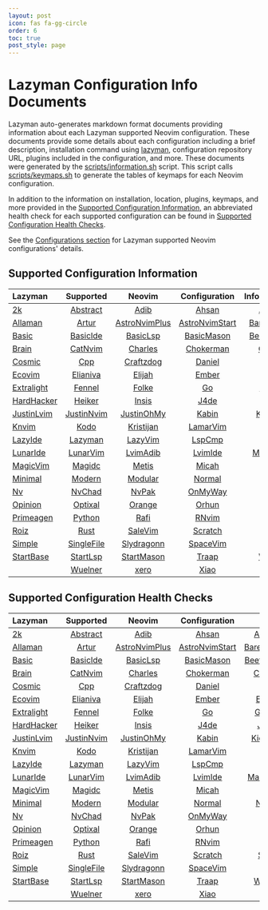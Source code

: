 ```yaml
---
layout: post
icon: fas fa-gg-circle
order: 6
toc: true
post_style: page
---
```


# Lazyman Configuration Info Documents

Lazyman auto-generates markdown format documents providing information
about each Lazyman supported Neovim configuration. These documents provide
some details about each configuration including a brief description,
installation command using [lazyman](https://lazyman.dev/usage),
configuration repository URL, plugins included in the configuration, and more.
These documents were generated by the
[scripts/information.sh](https://lazyman.dev/info/information.html) script.
This script calls [scripts/keymaps.sh](https://lazyman.dev/info/keymaps.html)
to generate the tables of keymaps for each Neovim configuration.

In addition to the information on installation, location, plugins,
keymaps, and more provided in the
[Supported Configuration Information](#supported-configuration-information),
an abbreviated health check for each supported configuration can be found in
[Supported Configuration Health Checks](#supported-configuration-health-checks).

See the [Configurations section](https://lazyman.dev/configurations) for
Lazyman supported Neovim configurations' details.

## Supported Configuration Information

| **Lazyman** | **Supported** | **Neovim** | **Configuration** | **Information** |
| :---------- | :-----------: | :--------: | :---------------: | --------------: |
| [2k](https://lazyman.dev/info/2k.html) | [Abstract](https://lazyman.dev/info/Abstract.html) | [Adib](https://lazyman.dev/info/Adib.html) | [Ahsan](https://lazyman.dev/info/Ahsan.html) | [AlanVim](https://lazyman.dev/info/AlanVim.html) |
| [Allaman](https://lazyman.dev/info/Allaman.html) | [Artur](https://lazyman.dev/info/Artur.html) | [AstroNvimPlus](https://lazyman.dev/info/AstroNvimPlus.html) | [AstroNvimStart](https://lazyman.dev/info/AstroNvimStart.html) | [Barebones](https://lazyman.dev/info/Barebones.html) |
| [Basic](https://lazyman.dev/info/Basic.html) | [BasicIde](https://lazyman.dev/info/BasicIde.html) | [BasicLsp](https://lazyman.dev/info/BasicLsp.html) | [BasicMason](https://lazyman.dev/info/BasicMason.html) | [Beethoven](https://lazyman.dev/info/Beethoven.html) |
| [Brain](https://lazyman.dev/info/Brain.html) | [CatNvim](https://lazyman.dev/info/CatNvim.html) | [Charles](https://lazyman.dev/info/Charles.html) | [Chokerman](https://lazyman.dev/info/Chokerman.html) | [CodeArt](https://lazyman.dev/info/CodeArt.html) |
| [Cosmic](https://lazyman.dev/info/Cosmic.html) | [Cpp](https://lazyman.dev/info/Cpp.html) | [Craftzdog](https://lazyman.dev/info/Craftzdog.html) | [Daniel](https://lazyman.dev/info/Daniel.html) | [Dillon](https://lazyman.dev/info/Dillon.html) |
| [Ecovim](https://lazyman.dev/info/Ecovim.html) | [Elianiva](https://lazyman.dev/info/Elianiva.html) | [Elijah](https://lazyman.dev/info/Elijah.html) | [Ember](https://lazyman.dev/info/Ember.html) | [Enrique](https://lazyman.dev/info/Enrique.html) |
| [Extralight](https://lazyman.dev/info/Extralight.html) | [Fennel](https://lazyman.dev/info/Fennel.html) | [Folke](https://lazyman.dev/info/Folke.html) | [Go](https://lazyman.dev/info/Go.html) | [Go2one](https://lazyman.dev/info/Go2one.html) |
| [HardHacker](https://lazyman.dev/info/HardHacker.html) | [Heiker](https://lazyman.dev/info/Heiker.html) | [Insis](https://lazyman.dev/info/Insis.html) | [J4de](https://lazyman.dev/info/J4de.html) | [Josean](https://lazyman.dev/info/Josean.html) |
| [JustinLvim](https://lazyman.dev/info/JustinLvim.html) | [JustinNvim](https://lazyman.dev/info/JustinNvim.html) | [JustinOhMy](https://lazyman.dev/info/JustinOhMy.html) | [Kabin](https://lazyman.dev/info/Kabin.html) | [Kickstart](https://lazyman.dev/info/Kickstart.html) |
| [Knvim](https://lazyman.dev/info/Knvim.html) | [Kodo](https://lazyman.dev/info/Kodo.html) | [Kristijan](https://lazyman.dev/info/Kristijan.html) | [LamarVim](https://lazyman.dev/info/LamarVim.html) | [LaTeX](https://lazyman.dev/info/LaTeX.html) |
| [LazyIde](https://lazyman.dev/info/LazyIde.html) | [Lazyman](https://lazyman.dev/info/Lazyman.html) | [LazyVim](https://lazyman.dev/info/LazyVim.html) | [LspCmp](https://lazyman.dev/info/LspCmp.html) | [Lukas](https://lazyman.dev/info/Lukas.html) |
| [LunarIde](https://lazyman.dev/info/LunarIde.html) | [LunarVim](https://lazyman.dev/info/LunarVim.html) | [LvimAdib](https://lazyman.dev/info/LvimAdib.html) | [LvimIde](https://lazyman.dev/info/LvimIde.html) | [Maddison](https://lazyman.dev/info/Maddison.html) |
| [MagicVim](https://lazyman.dev/info/MagicVim.html) | [Magidc](https://lazyman.dev/info/Magidc.html) | [Metis](https://lazyman.dev/info/Metis.html) | [Micah](https://lazyman.dev/info/Micah.html) | [Mini](https://lazyman.dev/info/Mini.html) |
| [Minimal](https://lazyman.dev/info/Minimal.html) | [Modern](https://lazyman.dev/info/Modern.html) | [Modular](https://lazyman.dev/info/Modular.html) | [Normal](https://lazyman.dev/info/Normal.html) | [NV-IDE](https://lazyman.dev/info/NV-IDE.html) |
| [Nv](https://lazyman.dev/info/Nv.html) | [NvChad](https://lazyman.dev/info/NvChad.html) | [NvPak](https://lazyman.dev/info/NvPak.html) | [OnMyWay](https://lazyman.dev/info/OnMyWay.html) | [ONNO](https://lazyman.dev/info/ONNO.html) |
| [Opinion](https://lazyman.dev/info/Opinion.html) | [Optixal](https://lazyman.dev/info/Optixal.html) | [Orange](https://lazyman.dev/info/Orange.html) | [Orhun](https://lazyman.dev/info/Orhun.html) | [pde](https://lazyman.dev/info/pde.html) |
| [Primeagen](https://lazyman.dev/info/Primeagen.html) | [Python](https://lazyman.dev/info/Python.html) | [Rafi](https://lazyman.dev/info/Rafi.html) | [RNvim](https://lazyman.dev/info/RNvim.html) | [Rohit](https://lazyman.dev/info/Rohit.html) |
| [Roiz](https://lazyman.dev/info/Roiz.html) | [Rust](https://lazyman.dev/info/Rust.html) | [SaleVim](https://lazyman.dev/info/SaleVim.html) | [Scratch](https://lazyman.dev/info/Scratch.html) | [Shuvro](https://lazyman.dev/info/Shuvro.html) |
| [Simple](https://lazyman.dev/info/Simple.html) | [SingleFile](https://lazyman.dev/info/SingleFile.html) | [Slydragonn](https://lazyman.dev/info/Slydragonn.html) | [SpaceVim](https://lazyman.dev/info/SpaceVim.html) | [Spider](https://lazyman.dev/info/Spider.html) |
| [StartBase](https://lazyman.dev/info/StartBase.html) | [StartLsp](https://lazyman.dev/info/StartLsp.html) | [StartMason](https://lazyman.dev/info/StartMason.html) | [Traap](https://lazyman.dev/info/Traap.html) | [Webdev](https://lazyman.dev/info/Webdev.html) |
| | [Wuelner](https://lazyman.dev/info/Wuelner.html) | [xero](https://lazyman.dev/info/xero.html) | [Xiao](https://lazyman.dev/info/Xiao.html) | |

## Supported Configuration Health Checks

| **Lazyman** | **Supported** | **Neovim** | **Configuration** | **Health** |
| :---------- | :-----------: | :--------: | :---------------: | ---------: |
| [2k](https://lazyman.dev/info/health/2k.html) | [Abstract](https://lazyman.dev/info/health/Abstract.html) | [Adib](https://lazyman.dev/info/health/Adib.html) | [Ahsan](https://lazyman.dev/info/health/Ahsan.html) | [AlanVim](https://lazyman.dev/info/health/AlanVim.html) |
| [Allaman](https://lazyman.dev/info/health/Allaman.html) | [Artur](https://lazyman.dev/info/health/Artur.html) | [AstroNvimPlus](https://lazyman.dev/info/health/AstroNvimPlus.html) | [AstroNvimStart](https://lazyman.dev/info/health/AstroNvimStart.html) | [Barebones](https://lazyman.dev/info/health/Barebones.html) |
| [Basic](https://lazyman.dev/info/health/Basic.html) | [BasicIde](https://lazyman.dev/info/health/BasicIde.html) | [BasicLsp](https://lazyman.dev/info/health/BasicLsp.html) | [BasicMason](https://lazyman.dev/info/health/BasicMason.html) | [Beethoven](https://lazyman.dev/info/health/Beethoven.html) |
| [Brain](https://lazyman.dev/info/health/Brain.html) | [CatNvim](https://lazyman.dev/info/health/CatNvim.html) | [Charles](https://lazyman.dev/info/health/Charles.html) | [Chokerman](https://lazyman.dev/info/health/Chokerman.html) | [CodeArt](https://lazyman.dev/info/health/CodeArt.html) |
| [Cosmic](https://lazyman.dev/info/health/Cosmic.html) | [Cpp](https://lazyman.dev/info/health/Cpp.html) | [Craftzdog](https://lazyman.dev/info/health/Craftzdog.html) | [Daniel](https://lazyman.dev/info/health/Daniel.html) | [Dillon](https://lazyman.dev/info/health/Dillon.html) |
| [Ecovim](https://lazyman.dev/info/health/Ecovim.html) | [Elianiva](https://lazyman.dev/info/health/Elianiva.html) | [Elijah](https://lazyman.dev/info/health/Elijah.html) | [Ember](https://lazyman.dev/info/health/Ember.html) | [Enrique](https://lazyman.dev/info/health/Enrique.html) |
| [Extralight](https://lazyman.dev/info/health/Extralight.html) | [Fennel](https://lazyman.dev/info/health/Fennel.html) | [Folke](https://lazyman.dev/info/health/Folke.html) | [Go](https://lazyman.dev/info/health/Go.html) | [Go2one](https://lazyman.dev/info/health/Go2one.html) |
| [HardHacker](https://lazyman.dev/info/health/HardHacker.html) | [Heiker](https://lazyman.dev/info/health/Heiker.html) | [Insis](https://lazyman.dev/info/health/Insis.html) | [J4de](https://lazyman.dev/info/health/J4de.html) | [Josean](https://lazyman.dev/info/health/Josean.html) |
| [JustinLvim](https://lazyman.dev/info/health/JustinLvim.html) | [JustinNvim](https://lazyman.dev/info/health/JustinNvim.html) | [JustinOhMy](https://lazyman.dev/info/health/JustinOhMy.html) | [Kabin](https://lazyman.dev/info/health/Kabin.html) | [Kickstart](https://lazyman.dev/info/health/Kickstart.html) |
| [Knvim](https://lazyman.dev/info/health/Knvim.html) | [Kodo](https://lazyman.dev/info/health/Kodo.html) | [Kristijan](https://lazyman.dev/info/health/Kristijan.html) | [LamarVim](https://lazyman.dev/info/health/LamarVim.html) | [LaTeX](https://lazyman.dev/info/health/LaTeX.html) |
| [LazyIde](https://lazyman.dev/info/health/LazyIde.html) | [Lazyman](https://lazyman.dev/info/health/Lazyman.html) | [LazyVim](https://lazyman.dev/info/health/LazyVim.html) | [LspCmp](https://lazyman.dev/info/health/LspCmp.html) | [Lukas](https://lazyman.dev/info/health/Lukas.html) |
| [LunarIde](https://lazyman.dev/info/health/LunarIde.html) | [LunarVim](https://lazyman.dev/info/health/LunarVim.html) | [LvimAdib](https://lazyman.dev/info/health/LvimAdib.html) | [LvimIde](https://lazyman.dev/info/health/LvimIde.html) | [Maddison](https://lazyman.dev/info/health/Maddison.html) |
| [MagicVim](https://lazyman.dev/info/health/MagicVim.html) | [Magidc](https://lazyman.dev/info/health/Magidc.html) | [Metis](https://lazyman.dev/info/health/Metis.html) | [Micah](https://lazyman.dev/info/health/Micah.html) | [Mini](https://lazyman.dev/info/health/Mini.html) |
| [Minimal](https://lazyman.dev/info/health/Minimal.html) | [Modern](https://lazyman.dev/info/health/Modern.html) | [Modular](https://lazyman.dev/info/health/Modular.html) | [Normal](https://lazyman.dev/info/health/Normal.html) | [NV-IDE](https://lazyman.dev/info/health/NV-IDE.html) |
| [Nv](https://lazyman.dev/info/health/Nv.html) | [NvChad](https://lazyman.dev/info/health/NvChad.html) | [NvPak](https://lazyman.dev/info/health/NvPak.html) | [OnMyWay](https://lazyman.dev/info/health/OnMyWay.html) | [ONNO](https://lazyman.dev/info/health/ONNO.html) |
| [Opinion](https://lazyman.dev/info/health/Opinion.html) | [Optixal](https://lazyman.dev/info/health/Optixal.html) | [Orange](https://lazyman.dev/info/health/Orange.html) | [Orhun](https://lazyman.dev/info/health/Orhun.html) | [pde](https://lazyman.dev/info/health/pde.html) |
| [Primeagen](https://lazyman.dev/info/health/Primeagen.html) | [Python](https://lazyman.dev/info/health/Python.html) | [Rafi](https://lazyman.dev/info/health/Rafi.html) | [RNvim](https://lazyman.dev/info/health/RNvim.html) | [Rohit](https://lazyman.dev/info/health/Rohit.html) |
| [Roiz](https://lazyman.dev/info/health/Roiz.html) | [Rust](https://lazyman.dev/info/health/Rust.html) | [SaleVim](https://lazyman.dev/info/health/SaleVim.html) | [Scratch](https://lazyman.dev/info/health/Scratch.html) | [Shuvro](https://lazyman.dev/info/health/Shuvro.html) |
| [Simple](https://lazyman.dev/info/health/Simple.html) | [SingleFile](https://lazyman.dev/info/health/SingleFile.html) | [Slydragonn](https://lazyman.dev/info/health/Slydragonn.html) | [SpaceVim](https://lazyman.dev/info/health/SpaceVim.html) | [Spider](https://lazyman.dev/info/health/Spider.html) |
| [StartBase](https://lazyman.dev/info/health/StartBase.html) | [StartLsp](https://lazyman.dev/info/health/StartLsp.html) | [StartMason](https://lazyman.dev/info/health/StartMason.html) | [Traap](https://lazyman.dev/info/health/Traap.html) | [Webdev](https://lazyman.dev/info/health/Webdev.html) |
| | [Wuelner](https://lazyman.dev/info/health/Wuelner.html) | [xero](https://lazyman.dev/info/health/xero.html) | [Xiao](https://lazyman.dev/info/health/Xiao.html) | |

